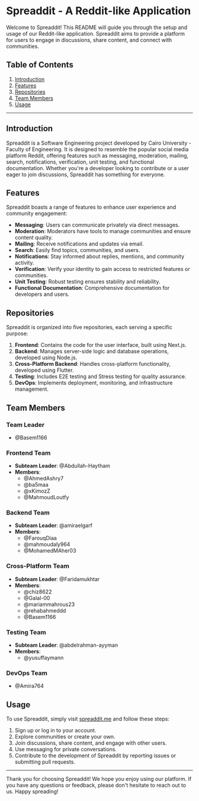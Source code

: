 # Spreaddit - A Reddit-like Application

Welcome to Spreaddit! This README will guide you through the setup and usage of our Reddit-like application. Spreaddit aims to provide a platform for users to engage in discussions, share content, and connect with communities.


## Table of Contents
1. [Introduction](#introduction)
2. [Features](#features)
3. [Repositories](#repositories)
4. [Team Members](#team-members)
5. [Usage](#usage)

---

## Introduction

Spreaddit is a Software Engineering project developed by Cairo University - Faculty of Engineering. It is designed to resemble the popular social media platform Reddit, offering features such as messaging, moderation, mailing, search, notifications, verification, unit testing, and functional documentation. Whether you're a developer looking to contribute or a user eager to join discussions, Spreaddit has something for everyone.

## Features

Spreaddit boasts a range of features to enhance user experience and community engagement:

- **Messaging**: Users can communicate privately via direct messages.
- **Moderation**: Moderators have tools to manage communities and ensure content quality.
- **Mailing**: Receive notifications and updates via email.
- **Search**: Easily find topics, communities, and users.
- **Notifications**: Stay informed about replies, mentions, and community activity.
- **Verification**: Verify your identity to gain access to restricted features or communities.
- **Unit Testing**: Robust testing ensures stability and reliability.
- **Functional Documentation**: Comprehensive documentation for developers and users.

## Repositories

Spreaddit is organized into five repositories, each serving a specific purpose:

1. **Frontend**: Contains the code for the user interface, built using Next.js.
2. **Backend**: Manages server-side logic and database operations, developed using Node.js.
3. **Cross-Platform Backend**: Handles cross-platform functionality, developed using Flutter.
4. **Testing**: Includes E2E testing and Stress testing for quality assurance.
5. **DevOps**: Implements deployment, monitoring, and infrastructure management.


## Team Members

### Team Leader
- @Basem1166

### Frontend Team

- **Subteam Leader**: @Abdullah-Haytham
- **Members**:
  - @AhmedAshry7
  - @ba5maa
  - @xKimozZ
  - @MahmoudLoutfy

### Backend Team

- **Subteam Leader**: @amiraelgarf
- **Members**:
  - @FarouqDiaa
  - @mahmoudaly964
  - @MohamedMAher03

### Cross-Platform Team

- **Subteam Leader**: @Faridamukhtar
- **Members**:
  - @chiz8622
  - @Galal-00
  - @mariammahrous23
  - @rehabahmeddd
  - @Basem1166

### Testing Team

- **Subteam Leader**: @abdelrahman-ayyman
- **Members**:
  - @yusuffaymann

### DevOps Team

- @Amira764

## Usage

To use Spreaddit, simply visit [spreaddit.me](https://spreaddit.me) and follow these steps:

1. Sign up or log in to your account.
2. Explore communities or create your own.
3. Join discussions, share content, and engage with other users.
4. Use messaging for private conversations.
5. Contribute to the development of Spreaddit by reporting issues or submitting pull requests.

---

Thank you for choosing Spreaddit! We hope you enjoy using our platform. If you have any questions or feedback, please don't hesitate to reach out to us. Happy spreading!

